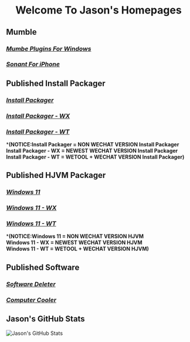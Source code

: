 <div align="center">

# Welcome To Jason's Homepages
</div>

## **Mumble**
### [**_Mumbe Plugins For Windows_**](https://Znzxjjbt0513.github.io/Mumble/Windows/)
### [**_Sonant For iPhone_**](https://Znzxjjbt0513.github.io/Mumble/iPhone/)
## **Published Install Packager**
### [**_Install Packager_**](https://Znzxjjbt0513.github.io/Install%20Packager/1.0/Install%20Packager/)
### [**_Install Packager - WX_**](https://Znzxjjbt0513.github.io/Install%20Packager/1.0/Install%20Packager%20-%20WX/)
### [**_Install Packager - WT_**](https://Znzxjjbt0513.github.io/Install%20Packager/1.0/Install%20Packager%20-%20WT/)   
***(NOTICE:Install Packager = NON WECHAT VERSION Install Packager   
Install Packager - WX = NEWEST WECHAT VERSION Install Packager   
Install Packager - WT = WETOOL + WECHAT VERSION Install Packager)**
## **Published HJVM Packager**
### [**_Windows 11_**](https://Znzxjjbt0513.github.io/HJVM/Windows%2011)
### [**_Windows 11 - WX_**](https://Znzxjjbt0513.github.io/HJVM/Windows%2011WX)
### [**_Windows 11 - WT_**](https://Znzxjjbt0513.github.io/HJVM/Windows%2011WT)   
***(NOTICE:Windows 11 = NON WECHAT VERSION HJVM   
Windows 11 - WX = NEWEST WECHAT VERSION HJVM   
Windows 11 - WT = WETOOL + WECHAT VERSION HJVM)**   
## **Published Software**
### [**_Software Deleter_**](https://Znzxjjbt0513.github.io/Software%20Deleter)
### [**_Computer Cooler_**](https://Znzxjjbt0513.github.io/Computer%20Cooler)
## **Jason's GitHub Stats**
![Jason's GitHub Stats](https://github-readme-stats.vercel.app/api?username=znzxjjbt0513&show_icons=true&theme=default)
